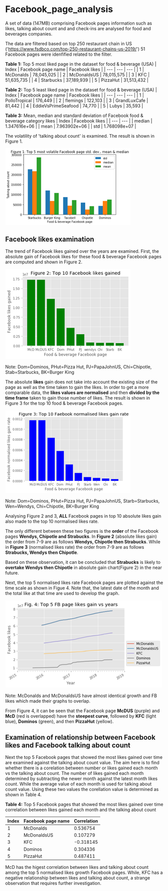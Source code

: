 # Facebook_page_analysis
A set of data (147MB) comprising Facebook pages information such as likes, talking about count and and check-ins are analysed for food and beverages companies.

The data are filtered based on top 250 restaurant chain in US ('https://www.fsdbco.com/top-250-restaurant-chains-us-2019/')
51 Facebook pages were idenfified related to the filter.

**Table 1:** Top 5 most liked page in the dataset for food & beverage (USA) 
| Index | Facebook page name | Facebook likes | 
| --- | --- | --- |
| 1 | McDonalds | 78,045,025 |
| 2 | McDonaldsUS | 78,015,575 |
| 3 | KFC | 51,635,735 |
| 4 | Starbucks | 37,189,939 |
| 5 | PizzaHut | 31,513,432 |

**Table 2:** Top 5 least liked page in the dataset for food & beverage (USA) 
| Index | Facebook page name | Facebook likes | 
| --- | --- | --- |
| 1 | PolloTropical | 176,449 |
| 2 | flemings | 122,103 |
| 3 | GrandLuxCafe | 81,442 |
| 4 | EddieVsPrimeSeafood | 74,770 |
| 5 | Lubys | 35,593 |

**Table 3:** Mean, median and standard deviation of Facebook food & beverage category likes 
| Index | Facebook likes |
| --- | --- |
| median | 1.347616e+06 |
| mean | 7.963902e+06 |
| std | 1.768098e+07 |
	
The volatility of 'talking about count' is examined. The result is shown in Figure 1.

<img src="Figures/Figure1.png" width="400">

## Facebook likes examination
The trend of Facebook likes gained over the years are examined. First, the absolute gain of Facebook likes for these food & beverage Facebook pages are computed and shown in Figure 2. 

 <img src="Figures/Figure2.png" width="400" >
	
Note: Dom=Dominos, PHut=Pizza Hut, PJ=PapaJohnUS, Chi=Chipotle, Stab=Starbucks, BK=Burger King

The absolute **likes** gain does not take into account the existing size of the page as well as the time taken to gain the likes. In order to get a more comparable data, the **likes values are normalised** and then **divided by the time frame** taken to gain those number of likes. The result is shown in Figure 3 for the top 10 food & beverage Facebook pages.  

<img src="Figures/Figure3.png" width="400" >

Note: Dom=Dominos, PHut=Pizza Hut, PJ=PapaJohnUS, Starb=Starbucks, Wen=Wendys, Chi=Chipotle, BK=Burger King

Analysing Figure 2 and 3, **ALL** Facebook pages in top 10 absolute likes gain also made to the top 10 normalised likes rate. 

The only different between these two figures is the **order** of the Facebook pages **Wendys, Chipotle and Strabucks**. In **Figure 2** (absolute likes gain) the order from 7-9 are as follows **Wendys, Chipotle then Strabucks**. While in **Figure 3** (normalised likes rate) the order from 7-9 are as follows **Strabucks, Wendys then Chipotle**.

Based on these observation, it can be concluded that **Strabucks** is likely to **overtake Wendys then Chipotle** in absolute gain chart(Figure 2) in the near future.

Next, the top 5 normalised likes rate Facebook pages are plotted against the time scale as shown in Figue 4. Note that, the latest date of the month and the total like at that time are used to develop the graph.

<img src="Figures/Figure4.png" width="500" >

Note: McDonalds and McDonaldsUS have almost identical growth and FB likes which made their graphs to overlap.

From Figure 4, it can be seen that the Facebook page **McDUS** (purple) and **McD** (red is overlapped) have the **steepest curve**, followed by **KFC** (light blue), **Dominos** (green), and then **PizzaHut** (yellow).

## Examination of relationship between Facebook likes and Facebook talking about count

Next the top 5 Facebook pages that showed the most likes gained over time are examined against the talking about count value. The aim here is to find whether there is a corelation between number or likes gained each month vs the talking about count. The number of likes gained each month determined by subtracting the newer month against the latest month likes count. While the average value of each month is used for talking about count value. Using these two values the corellation value is determined as shown in Table 4.

**Table 4:** Top 5 Facebook pages that showed the most likes gained over time correlation between likes gained each month and the talking about count

| Index | Facebook page name | Correlation | 
| --- | --- | --- |
| 1 | McDonalds | 0.536754 |
| 2 | McDonaldsUS | 0.107279 |
| 3 | KFC | -0.318145 |
| 4 | Dominos| 0.304336 |
| 5 | PizzaHut | 0.487411 |

McD has the higest correlation between likes and talking about count among the top 5 normalised likes growth Facebook pages. While, KFC has a negative relationship between likes and talking about count, a strange observation that requires further investigation.



